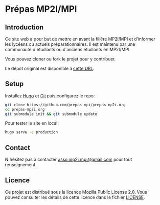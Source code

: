 # Prépas MP2I/MPI

## Introduction

Ce site web a pour but de mettre en avant la filière MP2I/MPI et d'informer les lycéens ou actuels préparationnaires.
Il est maintenu par une communauté d'étudiants ou d'anciens étudiants en MP2I/MPI.

Vous pouvez cloner ou fork le projet pour y contribuer.

Le dépôt original est disponible à [cette URL](https://github.com/prepas-mp2i/prepas-mp2i.fr).

## Setup

Installez [Hugo](https://gohugo.io/getting-started/installing/) et [Git](https://git-scm.com/book/fr/v2/D%C3%A9marrage-rapide-Installation-de-Git) puis configurez le repo:

```sh
git clone https://github.com/prepas-mpi/prepas-mp2i.org
cd prepas-mp2i.org
git submodule init && git submodule update
```

Pour tester le site en local:

```sh
hugo serve -e production
```

## Contact

N'hésitez pas à contacter [asso.mp2i.mpi@gmail.com](mailto:asso.mp2i.mpi@gmail.com) pour tout renseignement.

## Licence

Ce projet est distribué sous la licence Mozilla Public License 2.0. Vous pouvez consulter les détails de cette licence dans le fichier [LICENSE](https://github.com/prepas-mpi/prepas-mp2i.org/blob/master/LICENSE).
